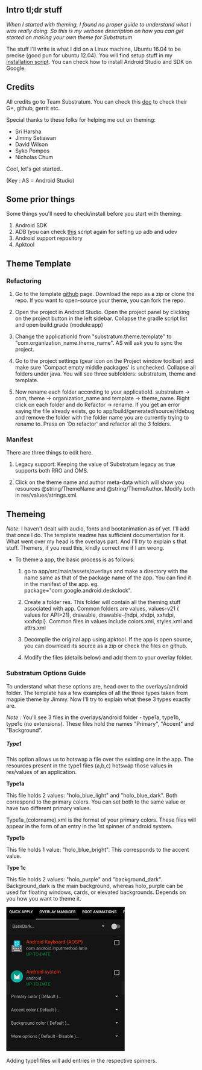
## Intro tl;dr stuff ##
*When I started with theming, I found no proper guide to understand what I was really doing. So this is my verbose description on how you can get started on making your own theme for Substratum*


The stuff I'll write is what I did on a Linux machine, Ubuntu 16.04 to be precise (good pun for ubuntu 12.04). You will find setup stuff in my [installation script](https://github.com/SohamJ/Linux-tweaks/blob/master/installation.sh ). You can check how to install Android Studio and SDK on Google.

## Credits ##

All credits go to Team Substratum. You can check this [doc](https://docs.google.com/document/d/1w9yabpM91D0CKryszbyE4h8AND8mZz06MpM3cf4KpPg/edit) to check their G+, github, gerrit etc.

Special thanks to these folks for helping me out on theming:

* Sri Harsha
* Jimmy Setiawan
* David Wilson
* Syko Pompos
* Nicholas Chum


Cool, let's get started..

(Key : AS = Android Studio)

## Some prior things ##

Some things you'll need to check/install before you start with theming:

1. Android SDK
2. ADB (you can check [this](https://github.com/SohamJ/Linux-tweaks/blob/master/installation.sh ) script again for setting up adb and udev
3. Android support repository
4. Apktool

## Theme Template ##

### Refactoring ###
1. Go to the template [github](https://github.com/TeamSubstratum/SubstratumThemeTemplate#substratumthemetemplate) page. Download the repo as a zip or clone the repo. If you want to open-source your theme, you can fork the repo.

2. Open the project in Android Studio. Open the project panel by clicking on the project button in the left sidebar. Collapse the gradle script list and open build.grade (module:app)

3. Change the applicationId from "substratum.theme.template" to "com.organization_name.theme_name". AS will ask you to sync the project.

4. Go to the project settings (gear icon on the Project window toolbar) and make sure 'Compact empty middle packages' is unchecked. Collapse all folders under java. You will see three subfolders: substratum, theme and template.

5. Now rename each folder according to your applicatioId. substratum -> com, theme -> organization_name and template -> theme_name. Right click on each folder and do Refactor -> rename. If you get an error saying the file already exists, go to app/build/generated/source/r/debug and remove the folder with the folder name you are currently trying to rename to. Press on 'Do refactor' and refactor all the 3 folders.

### Manifest ###

There are three things to edit here.

1. Legacy support: Keeping the value of Substratum legacy as true supports both RRO and OMS.

2. Click on the theme name and author meta-data which will show you resources @string/ThemeName and @string/ThemeAuthor. Modify both in res/values/strings.xml.

## Themeing ##

*Note*: I haven't dealt with audio, fonts and bootanimation as of yet. I'll add that once I do. The template readme has sufficient documentation for it. What went over my head is the overlays part. And I'll *try* to explain s that stuff. Themers, if you read this, kindly correct me if I am wrong.

* To theme a app, the basic process is as follows:

  1. go to app/src/main/assets/overlays and make a directory with the name same as that of the package name of the app. You can find it in the manifest of the app. eg. package="com.google.android.deskclock".

  2. Create a folder res. This folder will contain all the theming stuff associated with app. Common folders are values, values-v21 ( values for API>21), drawable, drawable-{hdpi, xhdpi, xxhdpi, xxxhdpi}. Common files in values include colors.xml, styles.xml and attrs.xml

  3. Decompile the original app using apktool. If the app is open source, you can download its source as a zip or check the files on github.

  4. Modify the files (details below) and add them to your overlay folder.

### Substratum Options Guide ###

To understand what these options are, head over to the overlays/android folder. The template has a few examples of all the three types taken from magpie theme by Jimmy. Now I'll try to explain what these 3 types exactly are.

*Note* : You'll see 3 files in the overlays/android folder - type1a, type1b, type1c (no extensions). These files hold the names "Primary", "Accent" and "Background".


##### Type1 #####

  This option allows us to hotswap a file over the existing one in the app. The resources present in the type1 files (a,b,c) hotswap those values in res/values of an application.

  __Type1a__

  This file holds 2 values: "holo_blue_light" and "holo_blue_dark". Both correspond to the primary colors. You can set both to the same value or have two different primary values.

  Type1a_(colorname).xml is the format of your primary colors. These files will appear in the form of an entry in the 1st spinner of android system.

  __Type1b__

  This file holds 1 value: "holo_blue_bright". This corresponds to the accent value.

  __Type 1c__

This file holds 2 values: "holo_purple" and "background_dark". Background_dark is the main background, whereas holo_purple can be used for floating windows, cards, or elevated backgrounds. Depends on you how you want to theme it.


![Magpie Android spinners](https://github.com/SohamJ/Linux-Tweaks/raw/master/Theming/images/01.png "Type1")

Adding type1 files will add entries in the respective spinners.
